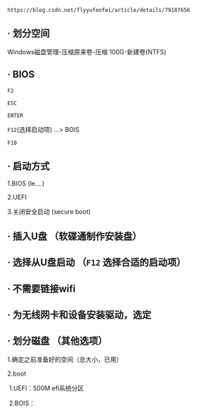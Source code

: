 `https://blog.csdn.net/flyyufenfei/article/details/79187656`

## · 划分空间

Windows磁盘管理-压缩原来卷-压缩 100G-新建卷(NTFS)

## · BIOS

`F2`

`ESC` 

`ENTER`

`F12`(选择启动项) ...> BOIS

`F10`

## · 启动方式

1.BIOS (le....)

2.UEFI

3.关闭安全启动 (secure boot)

## · 插入U盘 （软碟通制作安装盘）

## · 选择从U盘启动 （`F12`   选择合适的启动项）

## · 不需要链接wifi

## · 为无线网卡和设备安装驱动，选定

## · 划分磁盘 （其他选项）

1.确定之前准备好的空间（总大小，已用）

2.boot

​	1.UEFI：500M efi系统分区

​	2.BOIS：